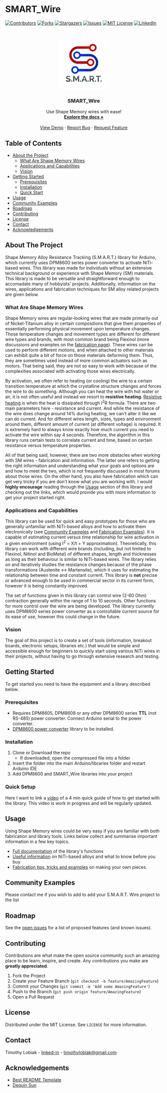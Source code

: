 # SMART_Wire

<!-- PROJECT SHIELDS -->
[![Contributors][contributors-shield]][contributors-url]
[![Forks][forks-shield]][forks-url]
[![Stargazers][stars-shield]][stars-url]
[![Issues][issues-shield]][issues-url]
[![MIT License][license-shield]][license-url]
[![LinkedIn][linkedin-shield]][linkedin-url]


<!-- PROJECT LOGO -->

<br />
<p align="center">
  <a href="https://github.com/Lotiq/SMART_Wire">
    <img src="images/logo.jpg" alt="Logo" width="160" height="160">
  </a>

  <h3 align="center">SMART_Wire</h3>

  <p align="center">
   Use Shape Memory wires with ease!
    <br />
    <a href="https://github.com/Lotiq/SMART_Wire"><strong>Explore the docs »</strong></a>
   <br />
    <br />
    <a href="https://github.com/Lotiq/SMART_Wire">View Demo</a>
    ·
    <a href="https://github.com/Lotiq/SMART_Wire/issues">Report Bug</a>
    ·
    <a href="https://github.com/Lotiq/SMART_Wire/issues">Request Feature</a>
  </p>
</p>



<!-- TABLE OF CONTENTS -->
## Table of Contents

* [About the Project](#about-the-project)
  * [What Are Shape Memory Wires](#what-are-shape-memory-wires)
  * [Applications and Capabilities](#applications-and-capabilities)
  * [Vision](#vision)
* [Getting Started](#getting-started)
  * [Prerequisites](#prerequisites)
  * [Installation](#installation)
  * [Quick Start](#quick-start)
* [Usage](#usage)
* [Community Examples](#community-examples)
* [Roadmap](#roadmap)
* [Contributing](#contributing)
* [License](#license)
* [Contact](#contact)
* [Acknowledgements](#acknowledgements)



<!-- ABOUT THE PROJECT -->
## About The Project

Shape Memory Alloy Resistance Tracking (S.M.A.R.T.) library for Arduino, which currently uses DPM8600 series power converter to activate NiTi-based wires. This library was made for individuals without an extensive technical background or experience with Shape Memory (SM) materials. This library is made to be versatile and straightforward enough to accomadate many of hobbyists' projects. Additionally, information on the wires, applications and fabrication techniques for SM alloy related projects are given below.

### What Are Shape Memory Wires

Shape Memory wires are regular-looking wires that are made primarily out of Nickel-Titanium alloy in certain compositions that give them properties of essentially performing physical movement upon temperature changes. Those temperature changes and movement types are different for different wire types and brands, with most common brand being Flexinol (more discussions and examples on the [fabrication page][fabrication-page]). These wires can be used to perform different motions, and when attached to other materials can exhibit quite a bit of force on those materials deforming them. Thus, they are sometimes used instead of more common actuators such as motors. That being said, they are not so easy to work with because of the complexities associated with activating those wires electrically. 

By activation, we often refer to heating (or cooling) the wire to a certain transition temperature at which the crystalline structure changes and forces the wire to do something. Although you can heat the wire with hot water or air, it is not often useful and instead we resort to **resistive heating**. [Resistive heating](https://en.wikipedia.org/wiki/Joule_heating) is when the heat is dissipated through I<sup>2</sup>R formula. There are two main parameters here - resistance and current. And while the resistance of the wire  does change around 14% during heating, we can't alter it like we can do current. And for different wires length, sizes, types and environment around them, different amount of current (at different voltage) is required. It is extremely hard to always know exactly how much current you need to activate the wire within say 4 seconds. Therefore, the algorithm in this library runs certain tests to correlate current and time, based on certain resistance versus temperature properties.

All of that being said, however, there are two more obstacles when working with SM wires - fabrication and information. The latter one refers to getting the right information and understanding what your goals and options are and how to meet the two, which is not frequently discussed in most forums about those wires. On the other hand, you also have fabrication which can get very tricky if you are don't know what you are working with. I would **highly encourage** reading through the [Usage](#usage) section of this library and checking out the links, which would provide you with more information to get your project started right.

### Applications and Capabilities

This library can be used for quick and easy prototypes for those who are generally unfamiliar with NiTi-based alloys and how to activate them electronically (see [Community Examples](#community-examples) and [Fabrication Examples][fabrication-page]). It is capable of estimating current versus time relationship for wire activation in a given environment (using I<sup>2</sup> = X/t + Y approximation). Theoretically, this library can work with different wire brands (including, but not limited to Flexinol, Nitinol and BioMetal) of different shapes, length and thicknesses as long as their behaviour is similar to NiTi-based wires. The library relies on and iteratively studies the resistance changes because of the phase transformations (Austenite <-> Martensite), which it uses for estimating the relationship between time and constant current. This library is **not** precise or advanced enough to be used in commercial sector in its current form, however it is being constantly improved. 

The set of functions given in this library can control wire (2-60 Ohm) contraction generally within the range of 1 to 10 seconds. Other functions for more control over the wire are being developed. The library currently uses DPM8600 series power converter as a controllable current source for its ease of use, however this could change in the future.

### Vision

The goal of this project is to create a set of tools (information, breakout boards, electronic setups, libraries etc.) that would be simple and accessible enough for beginners to quickly start using various NiTi wires in their projects, without having to go through extensive research and testing.


<!-- GETTING STARTED -->
## Getting Started

To get started you need to have the equipment and a library described below.

### Prerequisites

* Requires DPM8605, DPM8608 or any other DPM8600 series **TTL** (not RS-485) power converter. Connect Arduino serial to the power converter.
* [DPM8600 power converter][DPM8600-url] library to be installed.

### Installation

1. Clone or Download the repo
    - If downloaded, open the compressed file into a folder
2. Insert the folder into the main Arduino/libraries folder and restart Arduino IDE
3. Add DPM8600 and SMART_Wire libraries into your project

### Quick Setup
Here I want to link a [video](https://vimeo.com/407255823/9682c160d5) of a 4 min quick guide of how to get started with the library. This video is work in progress and will be regularly updated.


## Usage

Using Shape Memory wires could be very easy if you are familiar with both fabrication and library tools. Links below collect and summarise important information in a few key topics.

* [Full documentation](https://github.com/Lotiq/SMART_Wire/blob/master/SMART_Wire.h) of the library's functions
* [Useful information](usefulinfo-page) on NiTi-based alloys and what to know before you buy
* [Fabrication tips, tricks and examples][fabrication-page] on making your own pieces.


<!-- USAGE EXAMPLES -->
## Community Examples

Please contact me if you wish to add to add your S.M.A.R.T. Wire project to the list


<!-- ROADMAP -->
## Roadmap

See the [open issues](https://github.com/Lotiq/SMART_Wire/issues) for a list of proposed features (and known issues).


<!-- CONTRIBUTING -->
## Contributing

Contributions are what make the open source community such an amazing place to be learn, inspire, and create. Any contributions you make are **greatly appreciated**.

1. Fork the Project
2. Create your Feature Branch (`git checkout -b feature/AmazingFeature`)
3. Commit your Changes (`git commit -m 'Add some AmazingFeature'`)
4. Push to the Branch (`git push origin feature/AmazingFeature`)
5. Open a Pull Request



<!-- LICENSE -->
## License

Distributed under the MIT License. See `LICENSE` for more information.



<!-- CONTACT -->
## Contact

Timothy Lobiak - [linked-in](http://linkedin.com/in/timothy-lobiak-045792151) - timothylobiak@gmail.com


<!-- ACKNOWLEDGEMENTS -->
## Acknowledgements
* [Best README Template](https://github.com/othneildrew/Best-README-Template)
* [Dequin Sun](https://github.com/DeqingSun)





<!-- MARKDOWN LINKS & IMAGES -->
[contributors-shield]: https://img.shields.io/github/contributors/Lotiq/SMART_Wire.svg?style=flat-square
[contributors-url]: https://github.com/Lotiq/SMART_Wire/graphs/contributors
[forks-shield]: https://img.shields.io/github/forks/Lotiq/SMART_Wire.svg?style=flat-square
[forks-url]: https://github.com/Lotiq/SMART_Wire/network/members
[stars-shield]: https://img.shields.io/github/stars/Lotiq/SMART_Wire.svg?style=flat-square
[stars-url]: https://github.com/Lotiq/SMART_Wire/stargazers
[issues-shield]: https://img.shields.io/github/issues/Lotiq/SMART_Wire.svg?style=flat-square
[issues-url]: https://github.com/Lotiq/SMART_Wire/issues
[license-shield]: https://img.shields.io/github/license/Lotiq/SMART_Wire.svg?style=flat-square
[license-url]: https://github.com/Lotiq/SMART_Wire/blob/master/LICENSE.txt
[linkedin-shield]: https://img.shields.io/badge/-LinkedIn-black.svg?style=flat-square&logo=linkedin&colorB=555
[linkedin-url]: https://www.linkedin.com/in/timothy-lobiak-045792151

[fabrication-page]: https://github.com/Lotiq/SMART_Wire/blob/master/information/fabrication.md

[usefulinfo-page]: https://github.com/Lotiq/SMART_Wire/blob/master/information/usefulinfo.md

[DPM8600-url]: https://github.com/Lotiq/DPM8600